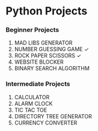 # Python Projects

### Beginner Projects 
1. MAD LIBS GENERATOR 
2. NUMBER GUESSING GAME ✓
3. ROCK PAPER SCISSORS ✓
4. WEBSITE BLOCKER
5. BINARY SEARCH ALGORITHM

### Intermediate Projects 
1. CALCULATOR 
2. ALARM CLOCK 
3. TIC TAC TOE 
4. DIRECTORY TREE GENERATOR 
5. CURRENCY CONVERTER
